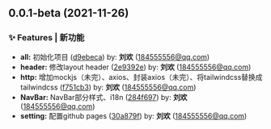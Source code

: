 ## 0.0.1-beta (2021-11-26)


### ✨ Features | 新功能

* **all:** 初始化项目 ([d9ebeca](https://github.com/LLiuHuan/arco-design-pro-vue/commit/d9ebeca)) by: **刘欢** (184555556@qq.com)
* **header:** 修改layout header ([2e9392e](https://github.com/LLiuHuan/arco-design-pro-vue/commit/2e9392e)) by: **刘欢** (184555556@qq.com)
* **http:** 增加mockjs（未完）、axios、封装axios（未完）、将tailwindcss替换成tailwindcss ([f751cb3](https://github.com/LLiuHuan/arco-design-pro-vue/commit/f751cb3)) by: **刘欢** (184555556@qq.com)
* **NavBar:** NavBar部分样式、i18n ([284f697](https://github.com/LLiuHuan/arco-design-pro-vue/commit/284f697)) by: **刘欢** (184555556@qq.com)
* **setting:** 配置github pages ([30a879f](https://github.com/LLiuHuan/arco-design-pro-vue/commit/30a879f)) by: **刘欢** (184555556@qq.com)



